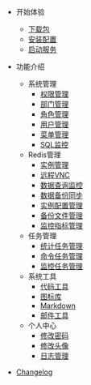 - 开始体验

  - [下载包](download.md)
  - [安装配置](installation.md)
  - [启动服务](start-server.md)

- 功能介绍

  - 系统管理
    - [权限管理](rights.md)
    - [部门管理](department.md)
    - [角色管理](roles.md)
    - [用户管理](users.md)
    - [菜单管理](menus.md)
    - [SQL监控](sqls.md)
  - Redis管理
    - [实例管理](sqls.md)
    - [远程VNC](sqls.md)
    - [数据查询监控](sqls.md)
    - [数据备份同步](sqls.md)
    - [实例配置管理](sqls.md)
    - [备份文件管理](sqls.md)
    - [监控指标管理](sqls.md)
  - 任务管理
    - [统计任务管理](sqls.md)
    - [命令任务管理](sqls.md)
    - [监控任务管理](sqls.md)
  - 系统工具
    - [代码工具](sqls.md)
    - [图标库](sqls.md)
    - [Markdown](sqls.md)
    - [邮件工具](sqls.md)
  - 个人中心
    - [修改密码](sqls.md)
    - [修改头像](sqls.md)
    - [日志管理](sqls.md)

- [Changelog](changelog.md)
